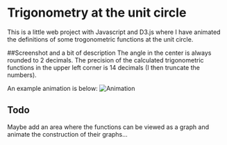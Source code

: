 # Trigonometry at the unit circle

This is a little web project with Javascript and D3.js where I have animated the definitions of some trogonometric functions at the unit circle.

##Screenshot and a bit of description
The angle in the center is always rounded to 2 decimals. The precision of the calculated trigonometric functions in the upper left corner is 14 decimals (I then truncate the numbers).

An example animation is below:
![Animation](https://https://frankenapps.github.io/Trigonometry/resd/animation.gif)

## Todo

Maybe add an area where the functions can be viewed as a graph and animate the construction of their graphs...
